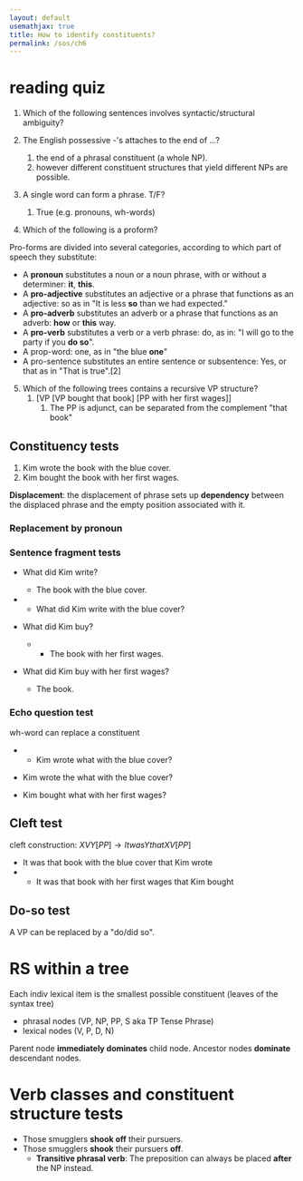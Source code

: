 ```yaml
---
layout: default
usemathjax: true
title: How to identify constituents?
permalink: /sos/ch6
---
```


# reading quiz

1. Which of the following sentences involves syntactic/structural ambiguity? 

2. The English possessive -'s attaches to the end of ...? 
   1. the end of a phrasal constituent (a whole NP).
   2. however different constituent structures that yield different NPs are possible.

3. A single word can form a phrase. T/F?
   1. True (e.g. pronouns, wh-words)

4. Which of the following is a proform? 

Pro-forms are divided into several categories, according to which part of speech they substitute:

- A **pronoun** substitutes a noun or a noun phrase, with or without a determiner: **it**, **this**.
- A **pro-adjective** substitutes an adjective or a phrase that functions as an adjective: so as in "It is less **so** than we had expected."
- A **pro-adverb** substitutes an adverb or a phrase that functions as an adverb: **how** or **this** way.
- A **pro-verb** substitutes a verb or a verb phrase: do, as in: "I will go to the party if you **do so**".
- A prop-word: one, as in "the blue **one**"
- A pro-sentence substitutes an entire sentence or subsentence: Yes, or that as in "That is true".[2]

5. Which of the following trees contains a recursive VP structure? 
   1. [VP [VP bought that book] [PP with her first wages]]
      1. The PP is adjunct, can be separated from the complement "that book"

## Constituency tests
1. Kim wrote the book with the blue cover.
2. Kim bought the book with her first wages.

**Displacement**: the displacement of phrase sets up **dependency**
between the displaced phrase and the empty position associated with it.

### Replacement by pronoun

### Sentence fragment tests

- What did Kim write?
  - The book with the blue cover.
- * What did Kim write with the blue cover?

- What did Kim buy?
  - * The book with her first wages.
- What did Kim buy with her first wages?
  - The book.

### Echo question test

wh-word can replace a constituent

- * Kim wrote what with the blue cover?
- Kim wrote the what with the blue cover?

- Kim bought what with her first wages?

## Cleft test

cleft construction: $X V Y [PP] \rightarrow It was Y that X V [PP]$

- It was that book with the blue cover that Kim wrote
- * It was that book with her first wages that Kim bought

## Do-so test

A VP can be replaced by a "do/did so".

# RS within a tree

Each indiv lexical item is the smallest possible constituent (leaves of the syntax tree)

- phrasal nodes (VP, NP, PP, S aka TP Tense Phrase)
- lexical nodes (V, P, D, N)

Parent node **immediately dominates** child node. Ancestor nodes **dominate** descendant nodes.

# Verb classes and constituent structure tests

- Those smugglers **shook off** their pursuers.
- Those smugglers **shook** their pursuers **off**.
  - **Transitive phrasal verb**: The preposition can always be placed **after** the NP instead.